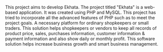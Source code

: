 This project aims to develop Ekhata. The project titled "Ekhata" is a web-based application. It was created using PHP and MySQL. This project has tried to incorporate all the advanced features of PHP such as to meet the project goals. A necessary platform for ordinary shopkeepers or small traders. This solution helps shopkeepers or vendors to keep all records of product price, sales, purchases information, customer information & payment information and also show daily or monthly profit. This software solution helps increase business growth and smart business management.  

